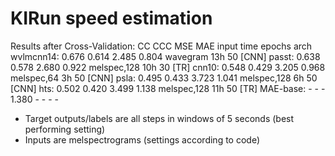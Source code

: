 # KIRun speed estimation

Results after Cross-Validation:
            CC      CCC     MSE     MAE      input         time    epochs  arch
wvlmcnn14:  0.676   0.614   2.485   0.804    wavegram      13h     50      [CNN]
passt:      0.638   0.578   2.680   0.922    melspec,128   10h     30      [TR] 
cnn10:      0.548   0.429   3.205   0.968    melspec,64    3h      50      [CNN]
psla:       0.495   0.433   3.723   1.041    melspec,128   6h      50      [CNN]
hts:        0.502   0.420   3.499   1.138    melspec,128   11h     50      [TR]
MAE-base:   -       -       -       1.380    -             -       -       -

- Target outputs/labels are all steps in windows of 5 seconds (best performing setting)
- Inputs are melspectrograms (settings according to code)
